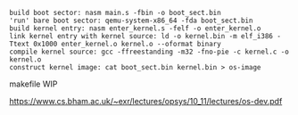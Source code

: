 ```
build boot sector: nasm main.s -fbin -o boot_sect.bin
'run' bare boot sector: qemu-system-x86_64 -fda boot_sect.bin
build kernel entry: nasm enter_kernel.s -felf -o enter_kernel.o
link kernel entry with kernel source: ld -o kernel.bin -m elf_i386 -Ttext 0x1000 enter_kernel.o kernel.o --oformat binary
compile kernel source: gcc -ffreestanding -m32 -fno-pie -c kernel.c -o kernel.o
construct kernel image: cat boot_sect.bin kernel.bin > os-image
```
  
  
makefile WIP
  
https://www.cs.bham.ac.uk/~exr/lectures/opsys/10_11/lectures/os-dev.pdf
